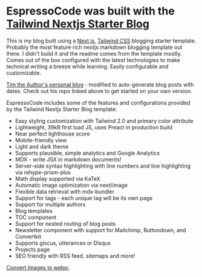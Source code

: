 # EspressoCode was built with the [Tailwind Nextjs Starter Blog](https://github.com/timlrx/tailwind-nextjs-starter-blog)

This is my blog built using a [Next.js](https://nextjs.org/), [Tailwind CSS](https://tailwindcss.com/) blogging starter template. Probably the most feature rich nextjs markdown blogging template out there. I didn't build it and the readme comes from the template mostly. Comes out of the box configured with the latest technologies to make technical writing a breeze while learning. Easily configurable and customizable.

[Tim the Author's personal blog](https://www.timlrx.com) - modified to auto-generate blog posts with dates. Check out his repo linked above to get started on your own version.

EspressoCode includes some of the features and configurations provided by the Tailwind Nextjs Starter Blog template:

- Easy styling customization with Tailwind 2.0 and primary color attribute
- Lightweight, 39kB first load JS, uses Preact in production build
- Near perfect lighthouse score
- Mobile-friendly view
- Light and dark theme
- Supports plausible, simple analytics and Google Analytics
- MDX - write JSX in markdown documents!
- Server-side syntax highlighting with line numbers and line highlighting via rehype-prism-plus
- Math display supported via KaTeX
- Automatic image optimization via next/image
- Flexible data retrieval with mdx-bundler
- Support for tags - each unique tag will be its own page
- Support for multiple authors
- Blog templates
- TOC component
- Support for nested routing of blog posts
- Newsletter component with support for Mailchimp, Buttondown, and Convertkit
- Supports giscus, utterances or Disqus
- Projects page
- SEO friendly with RSS feed, sitemaps and more!

[Convert Images to webp:](https://convertio.co/jpg-webp/)
